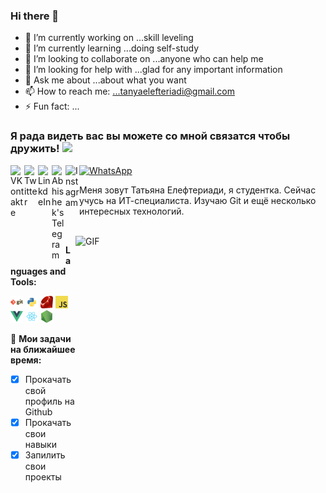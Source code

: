 ### Hi there 👋
- 🔭 I’m currently working on ...skill leveling
- 🌱 I’m currently learning ...doing self-study
- 👯 I’m looking to collaborate on ...anyone who can help me
- 🤔 I’m looking for help with ...glad for any important information
- 💬 Ask me about ...about what you want
- 📫 How to reach me: ...tanyaelefteriadi@gmail.com
- ⚡ Fun fact: ... 
### Я рада видеть вас вы можете со мной связатся чтобы дружить! <img src="https://media.giphy.com/media/hvRJCLFzcasrR4ia7z/giphy.gif" width="25px">
<a href="https://wa.me/+77714130482" target="_blank">
  <img src="https://cdn.jsdelivr.net/npm/simple-icons@v3/icons/whatsapp.svg" width="22px" alt="WhatsApp">
</a>

<a href="https://vk.com/elefterik">
  <img align="left" alt="VKontakte" width="22px" src="https://cdn.jsdelivr.net/npm/simple-icons@v3/icons/vk.svg" />
</a>
<a href="https://twitter.com/elefterik">
  <img align="left" alt="Twitter" width="22px" src="https://cdn.jsdelivr.net/npm/simple-icons@v3/icons/twitter.svg" />
</a>
<a href="https://www.linkedin.com/in/your_profile">
  <img align="left" alt="LinkdeIn" width="22px" src="https://cdn.jsdelivr.net/npm/simple-icons@v3/icons/linkedin.svg" />
</a>
<a href="https://t.me/ElefteriadiTanya">
  <img align="left" alt="Abhishek's Telegram" width="22px" src="https://cdn.jsdelivr.net/npm/simple-icons@v3/icons/telegram.svg" />
</a>
<a href="https://www.instagram.com/tanyaelefteriaidi">
  <img align="left" alt="Instagram" width="22px" src="https://cdn.jsdelivr.net/npm/simple-icons@v3/icons/instagram.svg" />
</a>

<br />

Меня зовут Татьяна Елефтериади, я студентка. Сейчас учусь на ИТ-специалиста. Изучаю Git и ещё несколько интересных технологий.

<br />

<img align="right" alt="GIF" src="https://github.com/ElefteriadiTanya/foto/blob/main/%D0%90%D0%B2%D0%B0%D1%82%D0%B0%D1%80%20%D0%B4%D0%BB%D1%8F%20%D0%98%D0%BD%D1%81%D1%82%D0%B0%D0%B3%D1%80%D0%B0%D0%BC%20c%20%D0%BE%D0%B1%D0%B2%D0%BE%D0%B4%D0%BA%D0%BE%D0%B9.png" width="400" height="400" />
  
**Languages and Tools:**  

<code><img height="20" src="https://raw.githubusercontent.com/github/explore/80688e429a7d4ef2fca1e82350fe8e3517d3494d/topics/git/git.png"></code>
<code><img height="20" src="https://raw.githubusercontent.com/github/explore/80688e429a7d4ef2fca1e82350fe8e3517d3494d/topics/python/python.png"></code>
<code><img height="20" src="https://raw.githubusercontent.com/github/explore/80688e429a7d4ef2fca1e82350fe8e3517d3494d/topics/ruby/ruby.png"></code>
<code><img height="20" src="https://raw.githubusercontent.com/github/explore/80688e429a7d4ef2fca1e82350fe8e3517d3494d/topics/javascript/javascript.png"></code>
<code><img height="20" src="https://raw.githubusercontent.com/github/explore/80688e429a7d4ef2fca1e82350fe8e3517d3494d/topics/vue/vue.png"></code>
<code><img height="20" src="https://raw.githubusercontent.com/github/explore/80688e429a7d4ef2fca1e82350fe8e3517d3494d/topics/react/react.png"></code>
<code><img height="20" src="https://raw.githubusercontent.com/github/explore/80688e429a7d4ef2fca1e82350fe8e3517d3494d/topics/nodejs/nodejs.png"></code>

🚧 **Мои задачи на ближайшее время:**
<!-- TODO-IST:START -->
* [x] Прокачать свой профиль на Github
* [x] Прокачать свои навыки
* [x] Запилить свои проекты     
<!-- TODO-IST:END -->
